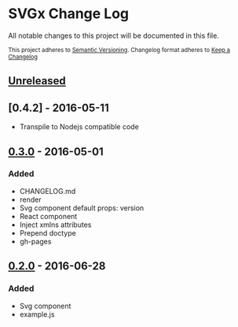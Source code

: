 # SVGx Change Log

All notable changes to this project will be documented in this file.

<sub>This project adheres to [Semantic Versioning](http://semver.org/).
Changelog format adheres to [Keep a Changelog](http://keepachangelog.com/)</sub>

## [Unreleased]

## [0.4.2] - 2016-05-11

- Transpile to Nodejs compatible code

## [0.3.0] - 2016-05-01

### Added

- CHANGELOG.md
- render
- Svg component default props: version
- React component
- Inject xmlns attributes
- Prepend doctype
- gh-pages

## [0.2.0] - 2016-06-28

### Added

- Svg component
- example.js

[Unreleased]: https://github.com/fibo/Svgx/compare/v0.4.2...HEAD
[0.4.0]: https://github.com/fibo/SVGx/compare/v0.3.0...v0.4.2
[0.3.0]: https://github.com/fibo/SVGx/compare/v0.2.0...v0.3.0
[0.2.0]: https://github.com/fibo/SVGx/compare/v0.1.0...v0.2.0
